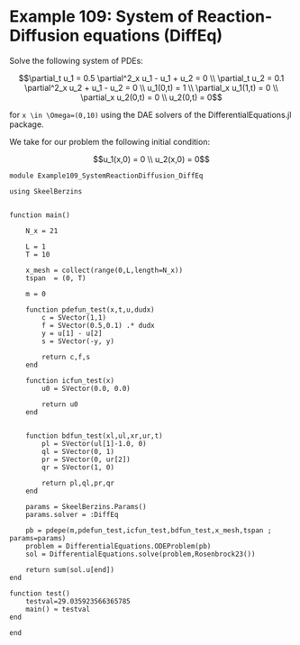 # Example 109: System of Reaction-Diffusion equations (DiffEq)

Solve the following system of PDEs:
```math
\partial_t u_1 = 0.5 \partial^2_x u_1 - u_1 + u_2 = 0 \\
\partial_t u_2 = 0.1 \partial^2_x u_2 + u_1 - u_2 = 0 \\
u_1(0,t) = 1 \\
\partial_x u_1(1,t) = 0 \\
\partial_x u_2(0,t) = 0 \\
u_2(0,t) = 0
```
for ``x \in \Omega=(0,10)`` using the DAE solvers of the DifferentialEquations.jl package.

We take for our problem the following initial condition:
```math
u_1(x,0) = 0 \\
u_2(x,0) = 0
```

```
module Example109_SystemReactionDiffusion_DiffEq

using SkeelBerzins


function main()

	N_x = 21
		
	L = 1
	T = 10

	x_mesh = collect(range(0,L,length=N_x))
	tspan  = (0, T)

	m = 0

	function pdefun_test(x,t,u,dudx)
		c = SVector(1,1)
		f = SVector(0.5,0.1) .* dudx
		y = u[1] - u[2]
		s = SVector(-y, y)
		
		return c,f,s
	end

	function icfun_test(x)
		u0 = SVector(0.0, 0.0)
		
		return u0
	end


	function bdfun_test(xl,ul,xr,ur,t)
		pl = SVector(ul[1]-1.0, 0)
		ql = SVector(0, 1)
		pr = SVector(0, ur[2])
		qr = SVector(1, 0)

		return pl,ql,pr,qr
	end

	params = SkeelBerzins.Params()
	params.solver = :DiffEq

	pb = pdepe(m,pdefun_test,icfun_test,bdfun_test,x_mesh,tspan ; params=params)
	problem = DifferentialEquations.ODEProblem(pb)
	sol = DifferentialEquations.solve(problem,Rosenbrock23())

	return sum(sol.u[end])
end

function test()
    testval=29.035923566365785
    main() ≈ testval
end

end
```

